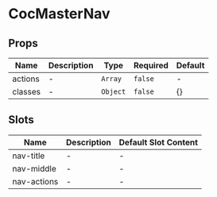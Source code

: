 # CocMasterNav

## Props

<!-- @vuese:CocMasterNav:props:start -->
|Name|Description|Type|Required|Default|
|---|---|---|---|---|
|actions|-|`Array`|`false`|-|
|classes|-|`Object`|`false`|{}|

<!-- @vuese:CocMasterNav:props:end -->


## Slots

<!-- @vuese:CocMasterNav:slots:start -->
|Name|Description|Default Slot Content|
|---|---|---|
|nav-title|-|-|
|nav-middle|-|-|
|nav-actions|-|-|

<!-- @vuese:CocMasterNav:slots:end -->


